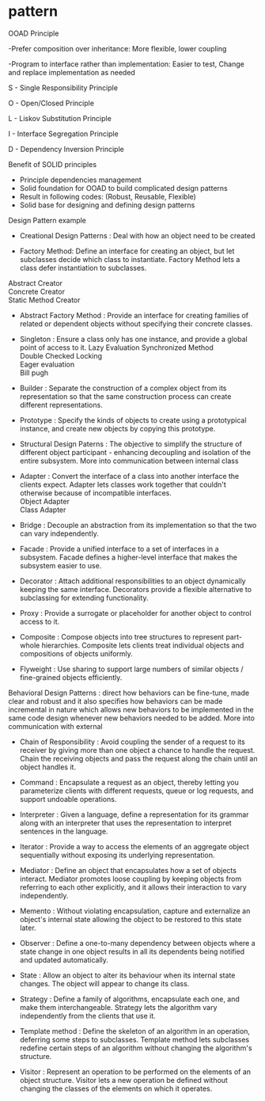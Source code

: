 # pattern

OOAD Principle
  
-Prefer composition over inheritance: More flexible, lower coupling  
  
-Program to interface rather than implementation: Easier to test, Change and replace implementation as needed  

  
S - Single Responsibility Principle  
  
O - Open/Closed Principle  
  
L - Liskov Substitution Principle  
  
I - Interface Segregation Principle  
  
D - Dependency Inversion Principle  

Benefit of SOLID principles  
- Principle dependencies management  
- Solid foundation for OOAD to build complicated design patterns  
- Result in following codes: (Robust, Reusable, Flexible)  
- Solid base for designing and defining design patterns  
   
   
Design Pattern example  
  
* Creational Design Patterns : Deal with how an object need to be created 
  
- Factory Method:   Define an interface for creating an object, but let subclasses decide which class
to instantiate. Factory Method lets a class defer instantiation to subclasses.   

Abstract Creator  
Concrete Creator  
Static Method Creator  
  
- Abstract Factory Method : Provide an interface for creating families of related or dependent objects without specifying their concrete classes.   
  
- Singleton : Ensure a class only has one instance, and provide a global point of access to it.
Lazy Evaluation
Synchronized Method  
Double Checked Locking  
Eager evaluation  
Bill pugh  
  
- Builder : Separate the construction of a complex object from its representation so that the same construction process can create different representations.  
  
- Prototype :  Specify the kinds of objects to create using a prototypical instance, and create new objects by copying this prototype.  
  
* Structural Design Paterns : The objective to simplify the structure of different object participant - 
                              enhancing decoupling and isolation of the entire subsystem. More into communication between internal class 
  
- Adapter : Convert the interface of a class into another interface the clients expect. Adapter lets classes work together that couldn't otherwise because of incompatible interfaces.   
Object Adapter  
Class Adapter  
  
- Bridge : Decouple an abstraction from its implementation so that the two can vary independently.    
   
- Facade :  Provide a unified interface to a set of interfaces in a subsystem. Facade defines a higher-level interface that makes the subsystem easier to use.  
  
- Decorator : Attach additional responsibilities to an object dynamically keeping the same interface. Decorators provide a flexible alternative to subclassing for extending functionality.  
  
- Proxy : Provide a surrogate or placeholder for another object to control access to it.  
  
- Composite : Compose objects into tree structures to represent part-whole hierarchies. Composite lets clients treat individual objects and compositions of objects uniformly.  
  
- Flyweight :  Use sharing to support large numbers of similar objects / fine-grained objects efficiently.
  
Behavioral Design Patterns : direct how behaviors can be fine-tune, made clear and robust and 
                             it also specifies how behaviors can be made incremental in nature which allows 
                             new behaviors to be implemented in the same code design whenever new behaviors needed to be added.
                             More into communication with external
   
- Chain of Responsibility : Avoid coupling the sender of a request to its receiver by giving more than one object a chance to handle the request. Chain the receiving objects and pass the request along the chain until an object handles it.  
  
- Command : Encapsulate a request as an object, thereby letting you parameterize clients with different requests, queue or log requests, and support undoable operations.  
  
- Interpreter : Given a language, define a representation for its grammar along with an interpreter that uses the representation to interpret sentences in the language.  
  
- Iterator : Provide a way to access the elements of an aggregate object sequentially without exposing its underlying representation.  
  
- Mediator : Define an object that encapsulates how a set of objects interact. Mediator promotes loose coupling by keeping objects from referring to each other explicitly, and it allows their interaction to vary independently.  
  
- Memento : Without violating encapsulation, capture and externalize an object's internal state allowing the object to be restored to this state later.  
  
- Observer : Define a one-to-many dependency between objects where a state change in one object results in all its dependents being notified and updated automatically.  
  
- State : Allow an object to alter its behaviour when its internal state changes. The object will appear to change its class.  
  
- Strategy : Define a family of algorithms, encapsulate each one, and make them interchangeable. Strategy lets the algorithm vary independently from the clients that use it.  
  
- Template method : Define the skeleton of an algorithm in an operation, deferring some steps to subclasses. Template method lets subclasses redefine certain steps of an algorithm without changing the algorithm's structure.  
  
- Visitor : Represent an operation to be performed on the elements of an object structure. Visitor lets a new operation be defined without changing the classes of the elements on which it operates.  
  
